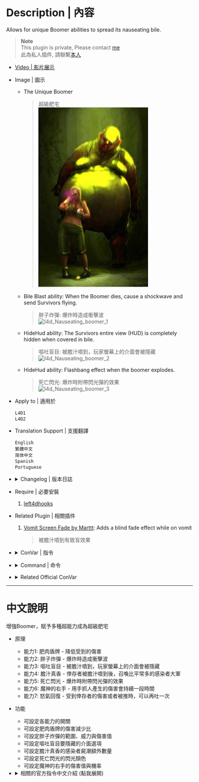 # Description | 內容
Allows for unique Boomer abilities to spread its nauseating bile.

> __Note__ <br/>
This plugin is private, Please contact [me](https://github.com/fbef0102/Game-Private_Plugin#私人插件列表-private-plugins-list)<br/>
此為私人插件, 請聯繫[本人](https://github.com/fbef0102/Game-Private_Plugin#私人插件列表-private-plugins-list)

* [Video | 影片展示](https://youtu.be/QbbMb-oOlZ4)

* Image | 圖示
	* The Unique Boomer
		> 超級肥宅
		<br/>![l4d_Nauseating_boomer_0](image/l4d_Nauseating_boomer_0.jpg)
	* Bile Blast ability: When the Boomer dies, cause a shockwave and send Survivors flying.
		> 胖子炸彈: 爆炸時造成衝擊波
		<br/>![l4d_Nauseating_boomer_1](image/l4d_Nauseating_boomer_1.gif)
	* HideHud ability: The Survivors entire view (HUD) is completely hidden when covered in bile.
		> 嘔吐盲目: 被膽汁噴到，玩家螢幕上的介面會被隱藏
		<br/>![l4d_Nauseating_boomer_2](image/l4d_Nauseating_boomer_2.gif)
	* HideHud ability: Flashbang effect when the boomer explodes.
		> 死亡閃光: 爆炸時附帶閃光彈的效果
		<br/>![l4d_Nauseating_boomer_3](image/l4d_Nauseating_boomer_3.gif)

* Apply to | 適用於
	```
	L4D1
	L4D2
	```

* Translation Support | 支援翻譯
	```
	English
	繁體中文
	简体中文
	Spanish
	Portuguese
	```

* <details><summary>Changelog | 版本日誌</summary>

	```php
	//Mortiegama @ 2014-2017
	//Marttt @ 2019
	//HarryPotter @ 2022-2023
	```
	* v1.0h (2023-2-2)
		* Request by Shadow
		* Remake code, convert code to latest syntax
		* Fix warnings when compiling on SourceMod 1.11.
		* Optimize code and improve performance
		* Delete ability "Bile Feet", "Bile Pimple", "Bile Throw", "Explosive Diarrhea".
		* Add two abilitites
			* Vomit Recovery: Recovery Boomer vomit cd when get shoved or get hurt by survivor
			* Explode FlashBang: Flashbang effect when the boomer explodes.
		* Translation Support

	* v1.2a
		* [Marttt's fork](https://forums.alliedmods.net/showpost.php?p=2645757&postcount=51)

	* v1.2
		* [Original Plugin by Mortiegama](https://forums.alliedmods.net/showthread.php?t=234267)
</details>

* Require | 必要安裝
	1. [left4dhooks](https://forums.alliedmods.net/showthread.php?t=321696)

* Related Plugin | 相關插件
	1. [Vomit Screen Fade by Marttt](https://forums.alliedmods.net/showthread.php?t=334143): Adds a blind fade effect while on vomit
		> 被膽汁噴到有致盲效果

* <details><summary>ConVar | 指令</summary>

	* cfg/sourcemod/l4d_Nauseating_boomer.cfg
		```php
		// Enables Bile Belly ability: It is hard to cause direct damage to the Boomer. (Def 1)
		l4d_Nauseating_boomer_bilebelly_enable "1"

		// Percent of damage the Boomer avoids thanks to it's belly. (Def 0.5)
		l4d_Nauseating_boomer_bilebellyamount "0.8"

		// Enables Bile Blast ability: When the Boomer dies, the pressure releases causing a shockwave to damage and send Survivors flying.
		l4d_Nauseating_boomer_bileblast_enable "1"

		// If 1, Bile Blast power ignores wall.
		l4d_Nauseating_boomer_bileblast_ignore_wall "0"

		// (L4D2) Slay power vertical multiplier
		l4d_Nauseating_boomer_bileblast_power_vertical_multiplier "1.5"

		// Amount of damage caused in the inner range of Bile Blast. (Def 15)
		l4d_Nauseating_boomer_bileblastinnerdamage "15.0"

		// Power behind the inner range of Bile Blast. (Def 200.0)
		l4d_Nauseating_boomer_bileblastinnerpower "200.0"

		// Range the inner blast radius will extend from Bile Blast. (Def 200.0)
		l4d_Nauseating_boomer_bileblastinnerrange "200.0"

		// Amount of damage caused in the outer range of Bile Blast. (Def 5)
		l4d_Nauseating_boomer_bileblastouterdamage "5.0"

		// Power behind the outer range of Bile Blast. (Def 100.0)
		l4d_Nauseating_boomer_bileblastouterpower "100.0"

		// Range the outer blast radius will extend from Bile Blast. (Def 300.0)
		l4d_Nauseating_boomer_bileblastouterrange "300.0"

		// Enables Bile Shower ability: When the Boomer vomits on survivor, it will summon a large mob of common infected. (Def 1)
		l4d_Nauseating_boomer_bileshower_enable "1"

		// Number of mobs to summon. (Def 1)
		l4d_Nauseating_boomer_bileshower_mob "1"

		// Time in seconds to summon extra mobs. (Def 5)
		l4d_Nauseating_boomer_bileshower_time "5"

		// Chance that the Boomer's claws will cause a burning bile wound. (100 = 100%) (Def 100)
		l4d_Nauseating_boomer_bileswipe_chance "100"

		// How much damage is inflicted by Bile Swipe each second. (Def 1)
		l4d_Nauseating_boomer_bileswipe_damage "1"

		// For how many seconds does the Bile Swipe last. (Def 4)
		l4d_Nauseating_boomer_bileswipe_duration "4"

		// Enables Bile Swipe ability: The Boomer has a chance of inflicting burning bile wounds to survivors. (Def 1)
		l4d_Nauseating_boomer_bileswipe_enable "1"

		// Boomer flashbang screen color, three values between 0-255 separated by spaces. RGB Color255 - Red Green Blue.
		l4d_Nauseating_boomer_flashbang_color "127 235 212"

		// Enables Explode FlashBang ability: Flashbang effect when the boomer explodes.
		l4d_Nauseating_boomer_flashbang_enable "1"

		// Enables Flatulence ability: The Boomer will on occasion expel a bile gas that causes damage to anyone standing inside the cloud. (Def 1)
		l4d_Nauseating_boomer_flatulence_enable "1"

		// Chance that survivors affected by the Flatulence cloud will be biled. (20 = 20%) (Def 20)
		l4d_Nauseating_boomer_flatulence_chance "10"

		// Amount of damage caused to Survivors standing in a Flatulence cloud. (Def 4)
		l4d_Nauseating_boomer_flatulence_damage "4"

		// Period of time the Flatulence cloud persists. (Def 10.0)
		l4d_Nauseating_boomer_flatulence_life "13.0"

		// Frequency that survivors standing in the Flatulence cloud will cause damage. (Def 2.0)
		l4d_Nauseating_boomer_flatulence_period "2.0"

		// If 1, Enable the Flatulence cloud Shake 
		l4d_Nauseating_boomer_flatulence_shake "1"

		// Area size of the Flatulence cloud. (Def 100.0)
		l4d_Nauseating_boomer_flatulence_size "100.0"

		// Time interval the Boomer expel a bile gas again. (Def 60.0)
		l4d_Nauseating_boomer_flatulence_time "25.0"

		// How long is the HUD hidden for after vomit
		l4d_Nauseating_boomer_hidehud_duration "15.0"

		// Enables HideHud ability: When covered in bile, the Survivors entire view (HUD) is completely covered.
		l4d_Nauseating_boomer_hidehud_enable "1"

		// HUD hidden flag. (1=weapon selection, 2=flashlight, 4=all, 8=health, 16=player dead, 32=needssuit, 64=misc, 128=chat, 256=crosshair, 512=vehicle crosshair, 1024=in vehicle, add numbers together)
		l4d_Nauseating_boomer_hidehud_flag "64"

		// Recovery Boomer vomit cd when get hurt by survivor
		l4d_Nauseating_boomer_recovery_hurt_enable "0"

		// Recovery Boomer vomit cd when get shoved by survivor
		l4d_Nauseating_boomer_recovery_shoved_enable "1"
		```
</details>

* <details><summary>Command | 命令</summary>

	None
</details>

* <details><summary>Related Official ConVar</summary>

	* write down the follong cvars in cfg/server.cfg
		```php
		// Boomer Movement Speed (default: 175, maximum: 450)
		sm_cvar z_exploding_speed "175"
</details>

- - - -
# 中文說明
增強Boomer，賦予多種超能力成為超級肥宅

* 原理
	* 能力1: 肥肉盾牌 - 降低受到的傷害
	* 能力2: 胖子炸彈 - 爆炸時造成衝擊波
	* 能力3: 嘔吐盲目 - 被膽汁噴到，玩家螢幕上的介面會被隱藏
	* 能力4: 膽汁真香 - 倖存者被膽汁噴到後，召喚比平常多的感染者大軍
	* 能力5: 死亡閃光 - 爆炸時附帶閃光彈的效果
	* 能力6: 魔神的右手 - 用手抓人產生的傷害會持續一段時間
	* 能力7: 怒氣回復 - 受到倖存者的傷害或者被推時，可以再吐一次

* 功能
	* 可設定各能力的開關
	* 可設定肥肉盾牌的傷害減少比
	* 可設定胖子炸彈的範圍、威力與傷害值
	* 可設定嘔吐盲目要隱藏的介面選項
	* 可設定膽汁真香的感染者屍潮額外數量
	* 可設定死亡閃光的閃光顏色
	* 可設定魔神的右手的傷害值與機率


* <details><summary>相關的官方指令中文介紹 (點我展開)</summary>

	* 以下指令寫入文件 cfg/server.cfg，可自行調整
		```php
		// Boomer 移動速度 (預設: 175, 最大: 450)
		sm_cvar z_exploding_speed "175"
		```
</details>